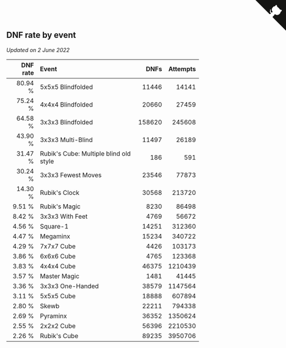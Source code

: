 ## DNF rate by event

*Updated on  2 June 2022*

| DNF rate | Event | DNFs | Attempts |
| ---: | :--- | ---: | ---: |
| 80.94 % | 5x5x5 Blindfolded | 11446 | 14141 |
| 75.24 % | 4x4x4 Blindfolded | 20660 | 27459 |
| 64.58 % | 3x3x3 Blindfolded | 158620 | 245608 |
| 43.90 % | 3x3x3 Multi-Blind | 11497 | 26189 |
| 31.47 % | Rubik's Cube: Multiple blind old style | 186 | 591 |
| 30.24 % | 3x3x3 Fewest Moves | 23546 | 77873 |
| 14.30 % | Rubik's Clock | 30568 | 213720 |
| 9.51 % | Rubik's Magic | 8230 | 86498 |
| 8.42 % | 3x3x3 With Feet | 4769 | 56672 |
| 4.56 % | Square-1 | 14251 | 312360 |
| 4.47 % | Megaminx | 15234 | 340722 |
| 4.29 % | 7x7x7 Cube | 4426 | 103173 |
| 3.86 % | 6x6x6 Cube | 4765 | 123368 |
| 3.83 % | 4x4x4 Cube | 46375 | 1210439 |
| 3.57 % | Master Magic | 1481 | 41445 |
| 3.36 % | 3x3x3 One-Handed | 38579 | 1147564 |
| 3.11 % | 5x5x5 Cube | 18888 | 607894 |
| 2.80 % | Skewb | 22211 | 794338 |
| 2.69 % | Pyraminx | 36352 | 1350624 |
| 2.55 % | 2x2x2 Cube | 56396 | 2210530 |
| 2.26 % | Rubik's Cube | 89235 | 3950706 |


<a href="https://github.com/JustinTimeCuber/wca_statistics" class="github-corner" aria-label="View source on Github"><svg width="80" height="80" viewBox="0 0 250 250" style="fill:#151513; color:#fff; position: absolute; top: 0; border: 0; right: 0;" aria-hidden="true"><path d="M0,0 L115,115 L130,115 L142,142 L250,250 L250,0 Z"></path><path d="M128.3,109.0 C113.8,99.7 119.0,89.6 119.0,89.6 C122.0,82.7 120.5,78.6 120.5,78.6 C119.2,72.0 123.4,76.3 123.4,76.3 C127.3,80.9 125.5,87.3 125.5,87.3 C122.9,97.6 130.6,101.9 134.4,103.2" fill="currentColor" style="transform-origin: 130px 106px;" class="octo-arm"></path><path d="M115.0,115.0 C114.9,115.1 118.7,116.5 119.8,115.4 L133.7,101.6 C136.9,99.2 139.9,98.4 142.2,98.6 C133.8,88.0 127.5,74.4 143.8,58.0 C148.5,53.4 154.0,51.2 159.7,51.0 C160.3,49.4 163.2,43.6 171.4,40.1 C171.4,40.1 176.1,42.5 178.8,56.2 C183.1,58.6 187.2,61.8 190.9,65.4 C194.5,69.0 197.7,73.2 200.1,77.6 C213.8,80.2 216.3,84.9 216.3,84.9 C212.7,93.1 206.9,96.0 205.4,96.6 C205.1,102.4 203.0,107.8 198.3,112.5 C181.9,128.9 168.3,122.5 157.7,114.1 C157.9,116.9 156.7,120.9 152.7,124.9 L141.0,136.5 C139.8,137.7 141.6,141.9 141.8,141.8 Z" fill="currentColor" class="octo-body"></path></svg></a><style>.github-corner:hover .octo-arm{animation:octocat-wave 560ms ease-in-out}@keyframes octocat-wave{0%,100%{transform:rotate(0)}20%,60%{transform:rotate(-25deg)}40%,80%{transform:rotate(10deg)}}@media (max-width:500px){.github-corner:hover .octo-arm{animation:none}.github-corner .octo-arm{animation:octocat-wave 560ms ease-in-out}}</style>
